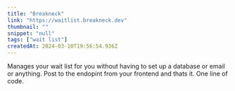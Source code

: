 ```yaml
---
title: "Breakneck"
link: "https://waitlist.breakneck.dev"
thumbnail: ""
snippet: "null"
tags: ["wait list"]
createdAt: 2024-03-10T19:56:54.936Z
---
```

Manages your wait list for you without having to set up a database or email or anything.
Post to the endopint from your frontend and thats it. One line of code.
